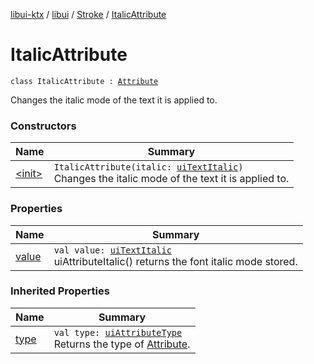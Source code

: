 [libui-ktx](../../../index.md) / [libui](../../index.md) / [Stroke](../index.md) / [ItalicAttribute](./index.md)

# ItalicAttribute

`class ItalicAttribute : `[`Attribute`](../-attribute/index.md)

Changes the italic mode of the text it is applied to.

### Constructors

| Name | Summary |
|---|---|
| [&lt;init&gt;](-init-.md) | `ItalicAttribute(italic: `[`uiTextItalic`](../../ui-text-italic.md)`)`<br>Changes the italic mode of the text it is applied to. |

### Properties

| Name | Summary |
|---|---|
| [value](value.md) | `val value: `[`uiTextItalic`](../../ui-text-italic.md)<br>uiAttributeItalic() returns the font italic mode stored. |

### Inherited Properties

| Name | Summary |
|---|---|
| [type](../-attribute/type.md) | `val type: `[`uiAttributeType`](../../ui-attribute-type.md)<br>Returns the type of [Attribute](../-attribute/index.md). |
